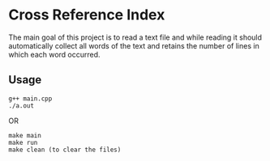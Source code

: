 # Cross Reference Index
The main goal of this project is to read a text file and while reading it should automatically collect all words of the text and retains the number of lines in which each word occurred. 

## Usage
```
g++ main.cpp
./a.out
```
OR
```
make main
make run
make clean (to clear the files)
```
